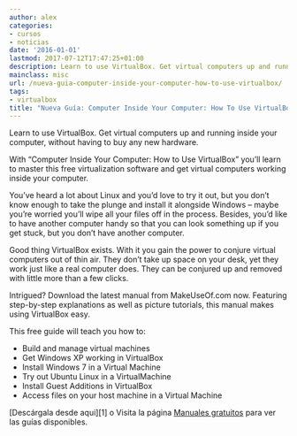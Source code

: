 ```yaml
---
author: alex
categories:
- cursos
- noticias
date: '2016-01-01'
lastmod: 2017-07-12T17:47:25+01:00
description: Learn to use VirtualBox. Get virtual computers up and running inside your computer, without having to buy any new hardware.
mainclass: misc
url: /nueva-guia-computer-inside-your-computer-how-to-use-virtualbox/
tags:
- virtualbox
title: "Nueva Guía: Computer Inside Your Computer: How To Use VirtualBox"
---
```


<figure>
    <amp-img sizes="(min-width: 500px) 500px, 100vw" on="tap:lightbox1" role="button" tabindex="0" layout="responsive"  src="/img/2012/06/virtual-box-big1.jpg" title="Computer Inside Your Computer: How To Use VirtualBox" alt="Computer Inside Your Computer: How To Use VirtualBox" width="500px" height="608px" />
</figure>

Learn to use VirtualBox. Get virtual computers up and running inside your computer, without having to buy any new hardware.

With “Computer Inside Your Computer: How to Use VirtualBox” you’ll learn to master this free virtualization software and get virtual computers working inside your computer.

You’ve heard a lot about Linux and you’d love to try it out, but you don’t know enough to take the plunge and install it alongside Windows – maybe you’re worried you’ll wipe all your files off in the process. Besides, you’d like to have another computer handy so that you can look something up if you get stuck, but you don’t have another computer.

Good thing VirtualBox exists. With it you gain the power to conjure virtual computers out of thin air. They don’t take up space on your desk, yet they work just like a real computer does. They can be conjured up and removed with little more than a few clicks.

Intrigued? Download the latest manual from MakeUseOf.com now. Featuring step-by-step explanations as well as picture tutorials, this manual makes using VirtualBox easy.

This free guide will teach you how to:

  * Build and manage virtual machines
  * Get Windows XP working in VirtualBox
  * Install Windows 7 in a Virtual Machine
  * Try out Ubuntu Linux in a VirtualMachine
  * Install Guest Additions in VirtualBox
  * Access files on your host machine in a Virtual Machine

[Descárgala desde aqui][1] o
Visita la página [Manuales gratuitos][2] para ver las guías disponibles.

 [2]: https://elbauldelprogramador.com/manuales-gratuitos/
